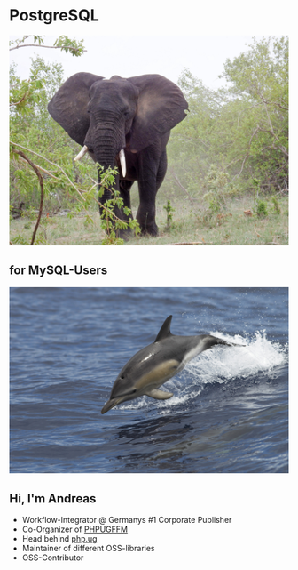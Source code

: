 # PostgreSQL

![Postgres](../base/img/24153891545_7791c9f7bc_k.jpg)



## for MySQL-Users

![MySQL](../base/img/15859977978_8a97c34e48_k.jpg)




## Hi, I'm Andreas

* Workflow-Integrator @ Germanys #1 Corporate Publisher
* Co-Organizer of [PHPUGFFM](http://phpugffm.de)
* Head behind [php.ug](https://php.ug)
* Maintainer of different OSS-libraries
* OSS-Contributor


